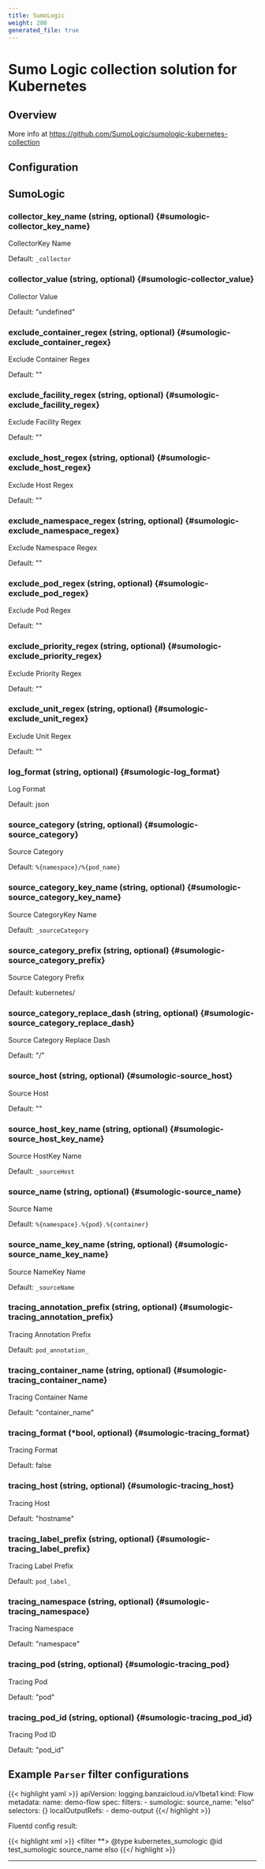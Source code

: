 ```yaml
---
title: SumoLogic
weight: 200
generated_file: true
---
```


# Sumo Logic collection solution for Kubernetes
## Overview
More info at https://github.com/SumoLogic/sumologic-kubernetes-collection

## Configuration
## SumoLogic

### collector_key_name (string, optional) {#sumologic-collector_key_name}

CollectorKey Name

Default: `_collector`

### collector_value (string, optional) {#sumologic-collector_value}

Collector Value

Default: "undefined"

### exclude_container_regex (string, optional) {#sumologic-exclude_container_regex}

Exclude Container Regex

Default: ""

### exclude_facility_regex (string, optional) {#sumologic-exclude_facility_regex}

Exclude Facility Regex

Default: ""

### exclude_host_regex (string, optional) {#sumologic-exclude_host_regex}

Exclude Host Regex

Default: ""

### exclude_namespace_regex (string, optional) {#sumologic-exclude_namespace_regex}

Exclude Namespace Regex

Default: ""

### exclude_pod_regex (string, optional) {#sumologic-exclude_pod_regex}

Exclude Pod Regex

Default: ""

### exclude_priority_regex (string, optional) {#sumologic-exclude_priority_regex}

Exclude Priority Regex

Default: ""

### exclude_unit_regex (string, optional) {#sumologic-exclude_unit_regex}

Exclude Unit Regex

Default: ""

### log_format (string, optional) {#sumologic-log_format}

Log Format

Default: json

### source_category (string, optional) {#sumologic-source_category}

Source Category

Default: `%{namespace}/%{pod_name}`

### source_category_key_name (string, optional) {#sumologic-source_category_key_name}

Source CategoryKey Name

Default: `_sourceCategory`

### source_category_prefix (string, optional) {#sumologic-source_category_prefix}

Source Category Prefix

Default: kubernetes/

### source_category_replace_dash (string, optional) {#sumologic-source_category_replace_dash}

Source Category Replace Dash

Default: "/"

### source_host (string, optional) {#sumologic-source_host}

Source Host

Default: ""

### source_host_key_name (string, optional) {#sumologic-source_host_key_name}

Source HostKey Name

Default: `_sourceHost`

### source_name (string, optional) {#sumologic-source_name}

Source Name

Default: `%{namespace}.%{pod}.%{container}`

### source_name_key_name (string, optional) {#sumologic-source_name_key_name}

Source NameKey Name

Default: `_sourceName`

### tracing_annotation_prefix (string, optional) {#sumologic-tracing_annotation_prefix}

Tracing Annotation Prefix

Default: `pod_annotation_`

### tracing_container_name (string, optional) {#sumologic-tracing_container_name}

Tracing Container Name

Default: "container_name"

### tracing_format (*bool, optional) {#sumologic-tracing_format}

Tracing Format

Default: false

### tracing_host (string, optional) {#sumologic-tracing_host}

Tracing Host

Default: "hostname"

### tracing_label_prefix (string, optional) {#sumologic-tracing_label_prefix}

Tracing Label Prefix

Default: `pod_label_`

### tracing_namespace (string, optional) {#sumologic-tracing_namespace}

Tracing Namespace

Default: "namespace"

### tracing_pod (string, optional) {#sumologic-tracing_pod}

Tracing Pod

Default: "pod"

### tracing_pod_id (string, optional) {#sumologic-tracing_pod_id}

Tracing Pod ID

Default: "pod_id"




## Example `Parser` filter configurations

{{< highlight yaml >}}
apiVersion: logging.banzaicloud.io/v1beta1
kind: Flow
metadata:
  name: demo-flow
spec:
  filters:
    - sumologic:
        source_name: "elso"
  selectors: {}
  localOutputRefs:
    - demo-output
{{</ highlight >}}

Fluentd config result:

{{< highlight xml >}}
<filter **>
  @type kubernetes_sumologic
  @id test_sumologic
  source_name elso
</filter>
{{</ highlight >}}


---
